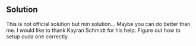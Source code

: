 Solution
---


This is not official solution but min solution... Maybe you can do better than me. I would like to thank Kayran Schmidt for his help. Figure out how to setup cuda one correctly. 